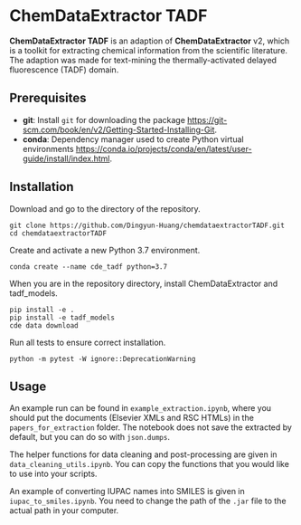 ChemDataExtractor TADF
==================================

__ChemDataExtractor TADF__ is an adaption of __ChemDataExtractor__ v2, which is a toolkit for extracting chemical information from the scientific literature. The adaption was made for text-mining the thermally-activated delayed fluorescence (TADF) domain.


Prerequisites
------------

- __git__: Install `git` for downloading the package https://git-scm.com/book/en/v2/Getting-Started-Installing-Git.
- __conda__: Dependency manager used to create Python virtual environments https://conda.io/projects/conda/en/latest/user-guide/install/index.html.

Installation
------------

Download and go to the directory of the repository.
```
git clone https://github.com/Dingyun-Huang/chemdataextractorTADF.git
cd chemdataextractorTADF
```

Create and activate a new Python 3.7 environment.
```
conda create --name cde_tadf python=3.7
```

When you are in the repository directory, install ChemDataExtractor and tadf_models.
```
pip install -e .
pip install -e tadf_models
cde data download
```

Run all tests to ensure correct installation.
```
python -m pytest -W ignore::DeprecationWarning
```

Usage
------------

An example run can be found in `example_extraction.ipynb`, where you should put the documents (Elsevier XMLs and RSC HTMLs) in the `papers_for_extraction` folder.
The notebook does not save the extracted by default, but you can do so with `json.dumps`.

The helper functions for data cleaning and post-processing are given in `data_cleaning_utils.ipynb`. You can copy the functions that you would like to use into your scripts.

An example of converting IUPAC names into SMILES is given in `iupac_to_smiles.ipynb`. You need to change the path of the `.jar` file to the actual path in your computer.

